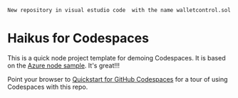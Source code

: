     New repository in visual estudio code  with the name walletcontrol.sol
# Haikus for Codespaces

This is a quick node project template for demoing Codespaces. It is based on the [Azure node sample](
    https://github.com/Azure-Samples/nodejs-docs-hello-world). It's great!!!

Point your browser to [Quickstart for GitHub Codespaces](https://docs.github.com/en/codespaces/getting-started/quickstart) for a tour of using Codespaces with this repo.
